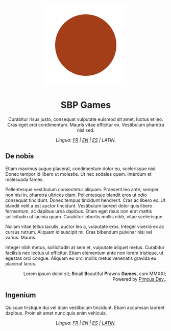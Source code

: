 <div align="center">

[<img src="/Content/Logos/SBPGames_Transparent_tempLogo.svg" alt="SBP Games temporary logo (Redirecting to our website's home page)" height="256">
](https://www.sbpgames.fr)

# SBP Games
Curabitur risus justo, consequat vulputate euismod sit amet, luctus et leo. Cras eget orci condimentum. Mauris vitae efficitur ex. Vestibulum pharetra nisl sed.
</div>

<p align="center"><i>Lingua: <a href="README.md">FR</a> | <a href="README-EN.md">EN</a> | <a href="README-ES.md">ES</a> | LATIN.</i></p>

## De nobis
Etiam maximus augue placerat, condimentum dolor eu, scelerisque nisi. Donec tempor id libero ut molestie. Ut nec sodales quam. Interdum et malesuada fames.

Pellentesque vestibulum consectetur aliquam. Praesent leo ante, semper non nisi in, pharetra ultrices diam. Pellentesque blandit eros ut odio consequat tincidunt. Donec tempus tincidunt hendrerit. Cras ac libero ex. Ut blandit velit a est auctor tincidunt. Vestibulum laoreet dolor quis libero fermentum, ac dapibus urna dapibus. Etiam eget risus non erat mattis sollicitudin ut lacinia quam. Curabitur lobortis mollis nibh, vitae scelerisque.

Nullam vitae tellus iaculis, auctor leo a, vulputate eros. Integer viverra ex ac cursus rutrum. Aliquam id suscipit mi. Cras bibendum pulvinar nisi vel varius. Mauris.

Integer nibh metus, sollicitudin at sem et, vulputate aliquet metus. Curabitur facilisis nec lectus ut efficitur. Etiam elementum ante non lorem tristique, ut egestas orci congue. Aliquam eu orci mollis metus venenatis gravida eu placerat lacus.

<div align="right">

Lorem ipsum dolor sit; **S**mall **B**eautiful **P**rawns **Games**, cum MMXXI; Powered by [Pimous Dev.](https://www.pimous.dev).
</div>

## Ingenium
Quisque tristique dui vel diam vestibulum tincidunt. Etiam accumsan laoreet dapibus. Proin sit amet nunc quis enim vehicula.

<p align="center"><i>Lingua: <a href="README.md">FR</a> | EN | <a href="README-ES.md">ES</a> | <a href="README-LATIN.md">LATIN</a>.</i></p>